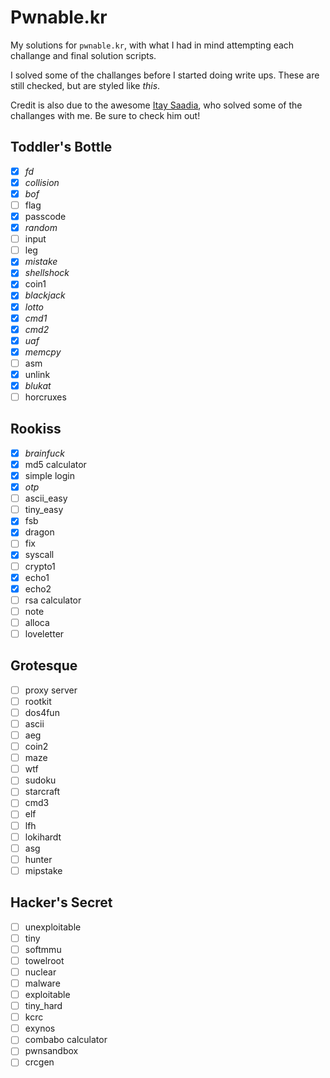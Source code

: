 # Pwnable.kr

My solutions for `pwnable.kr`, with what I had in mind attempting each challange and final solution scripts.

I solved some of the challanges before I started doing write ups. These are still checked, but are styled like *this*.

Credit is also due to the awesome [Itay Saadia](https://github.com/itaysaadia "Itay's GitHub"), who solved some of the challanges with me. Be sure to check him out!

## Toddler's Bottle

* [X] *fd*
* [X] *collision*
* [X] *bof*
* [ ] flag
* [X] passcode
* [X] *random*
* [ ] input
* [ ] leg
* [X] *mistake*
* [X] *shellshock*
* [X] coin1
* [X] *blackjack*
* [X] *lotto*
* [X] *cmd1*
* [X] *cmd2*
* [X] *uaf*
* [X] *memcpy*
* [ ] asm
* [X] unlink
* [X] *blukat*
* [ ] horcruxes

## Rookiss

* [X] *brainfuck*
* [X] md5 calculator
* [X] simple login
* [X] *otp*
* [ ] ascii_easy
* [ ] tiny_easy
* [X] fsb
* [X] dragon
* [ ] fix
* [X] syscall
* [ ] crypto1
* [X] echo1
* [X] echo2
* [ ] rsa calculator
* [ ] note
* [ ] alloca
* [ ] loveletter

## Grotesque

* [ ] proxy server
* [ ] rootkit
* [ ] dos4fun
* [ ] ascii
* [ ] aeg
* [ ] coin2
* [ ] maze
* [ ] wtf
* [ ] sudoku
* [ ] starcraft
* [ ] cmd3
* [ ] elf
* [ ] lfh
* [ ] lokihardt
* [ ] asg
* [ ] hunter
* [ ] mipstake

## Hacker's Secret

* [ ] unexploitable
* [ ] tiny
* [ ] softmmu
* [ ] towelroot
* [ ] nuclear
* [ ] malware
* [ ] exploitable
* [ ] tiny_hard
* [ ] kcrc
* [ ] exynos
* [ ] combabo calculator
* [ ] pwnsandbox
* [ ] crcgen
